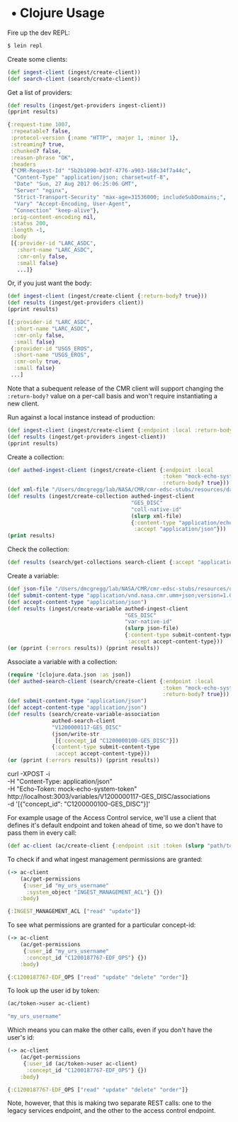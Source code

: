 #  • Clojure Usage

Fire up the dev REPL:
```bash
$ lein repl
```

Create some clients:

```clj
(def ingest-client (ingest/create-client))
(def search-client (search/create-client))
```

Get a list of providers:

```clj
(def results (ingest/get-providers ingest-client))
(pprint results)
```
```clj
{:request-time 1007,
 :repeatable? false,
 :protocol-version {:name "HTTP", :major 1, :minor 1},
 :streaming? true,
 :chunked? false,
 :reason-phrase "OK",
 :headers
 {"CMR-Request-Id" "5b2b1090-bd3f-4776-a903-168c34f7a44c",
  "Content-Type" "application/json; charset=utf-8",
  "Date" "Sun, 27 Aug 2017 06:25:06 GMT",
  "Server" "nginx",
  "Strict-Transport-Security" "max-age=31536000; includeSubDomains;",
  "Vary" "Accept-Encoding, User-Agent",
  "Connection" "keep-alive"},
 :orig-content-encoding nil,
 :status 200,
 :length -1,
 :body
 [{:provider-id "LARC_ASDC",
   :short-name "LARC_ASDC",
   :cmr-only false,
   :small false}
   ...]}
```

Or, if you just want the body:

```clj
(def ingest-client (ingest/create-client {:return-body? true}))
(def results (ingest/get-providers client))
(pprint results)
```
```clj
[{:provider-id "LARC_ASDC",
  :short-name "LARC_ASDC",
  :cmr-only false,
  :small false}
 {:provider-id "USGS_EROS",
  :short-name "USGS_EROS",
  :cmr-only true,
  :small false}
 ...]
```

Note that a subequent release of the CMR client will support changing the
`:return-body?` value on a per-call basis and won't require instantiating
a new client.

Run against a local instance instead of production:

```clj
(def ingest-client (ingest/create-client {:endpoint :local :return-body? true}))
(def results (ingest/get-providers ingest-client))
(pprint results)
```

Create a collection:

```clj
(def authed-ingest-client (ingest/create-client {:endpoint :local
                                                 :token "mock-echo-system-token"
                                                 :return-body? true}))
(def xml-file "/Users/dmcgregg/lab/NASA/CMR/cmr-edsc-stubs/resources/data/collections/GES_DISC/AIRX3STD_006.xml")
(def results (ingest/create-collection authed-ingest-client
                                       "GES_DISC"
                                       "coll-native-id"
                                       (slurp xml-file)
                                       {:content-type "application/echo10+xml"
                                        :accept "application/json"}))
(print results)
```

Check the collection:

```clj
(def results (search/get-collections search-client {:accept "application/json"}))
```

Create a variable:

```clj
(def json-file "/Users/dmcgregg/lab/NASA/CMR/cmr-edsc-stubs/resources/data/variables/GES_DISC/AIRX3STD/CH4/CH4_VMR_A.json")
(def submit-content-type "application/vnd.nasa.cmr.umm+json;version=1.0; charset=UTF-8")
(def accept-content-type "application/json")
(def results (ingest/create-variable authed-ingest-client
                                     "GES_DISC"
                                     "var-native-id"
                                     (slurp json-file)
                                     {:content-type submit-content-type
                                      :accept accept-content-type}))
(or (pprint (:errors results)) (pprint results))
```

Associate a variable with a collection:

```clj
(require '[clojure.data.json :as json])
(def authed-search-client (search/create-client {:endpoint :local
                                                 :token "mock-echo-system-token"
                                                 :return-body? true}))
(def submit-content-type "application/json")
(def accept-content-type "application/json")
(def results (search/create-variable-association
              authed-search-client
              "V1200000117-GES_DISC"
              (json/write-str
               [{:concept_id "C1200000100-GES_DISC"}])
              {:content-type submit-content-type
               :accept accept-content-type}))
(or (pprint (:errors results)) (pprint results))
```

curl -XPOST -i \
  -H "Content-Type: application/json" \
  -H "Echo-Token: mock-echo-system-token" \
  http://localhost:3003/variables/V1200000117-GES_DISC/associations \
  -d '[{"concept_id": "C1200000100-GES_DISC"}]'

For example usage of the Access Control service, we'll use a client that
defines it's default endpoint and token ahead of time, so we don't have to
pass them in every call:

```clj
(def ac-client (ac/create-client {:endpoint :sit :token (slurp "path/to/tokens/sit")}))
```

To check if and what ingest management permissions are granted:

```clj
(-> ac-client
    (ac/get-permissions
     {:user_id "my_urs_username"
      :system_object "INGEST_MANAGEMENT_ACL"} {})
    :body)
```
```clj
{:INGEST_MANAGEMENT_ACL ["read" "update"]}
```

To see what permissions are granted for a particular concept-id:

```clj
(-> ac-client
    (ac/get-permissions
     {:user_id "my_urs_username"
      :concept_id "C1200187767-EDF_OPS"} {})
    :body)
```
```clj
{:C1200187767-EDF_OPS ["read" "update" "delete" "order"]}
```

To look up the user id by token:
```clj
(ac/token->user ac-client)
```
```clj
"my_urs_username"
```

Which means you can make the other calls, even if you don't have the user's
id:

```clj
(-> ac-client
    (ac/get-permissions
     {:user_id (ac/token->user ac-client)
      :concept_id "C1200187767-EDF_OPS"} {})
    :body)
```
```clj
{:C1200187767-EDF_OPS ["read" "update" "delete" "order"]}
```

Note, however, that this is making two separate REST calls: one to the legacy
services endpoint, and the other to the access control endpoint.
